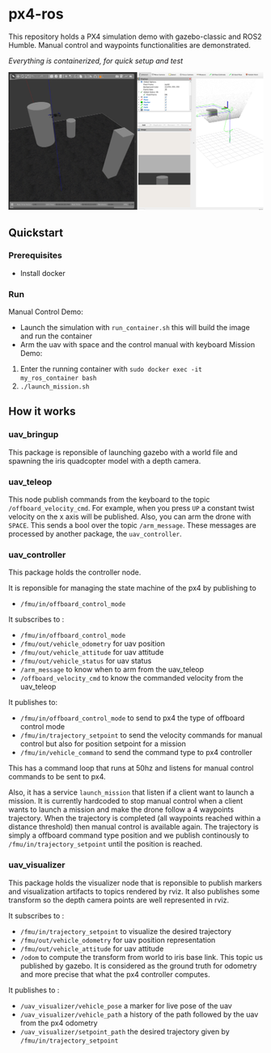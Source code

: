 # px4-ros

This repository holds a PX4 simulation demo with gazebo-classic and ROS2 Humble. Manual control and waypoints functionalities are demonstrated.

*Everything is containerized, for quick setup and test*

![Screenshot](./media/demo.png)

## Quickstart

### Prerequisites
- Install docker

### Run
Manual Control Demo:
- Launch the simulation with `run_container.sh` this will build the image and run the container
- Arm the uav with space and the control manual with keyboard
Mission Demo:
1. Enter the running container with `sudo docker exec -it my_ros_container bash`
2. `./launch_mission.sh`

## How it works

### uav_bringup

This package is reponsible of launching gazebo with a world file and spawning the iris quadcopter model with a depth camera.

### uav_teleop

This node publish commands from the keyboard to the topic `/offboard_velocity_cmd`. For example, when you press `UP` a constant twist velocity on the x axis will be published. Also, you can arm the drone with `SPACE`. This sends a bool over the topic `/arm_message`. These messages are processed by another package, the `uav_controller`.

### uav_controller

This package holds the controller node.

It is reponsible for managing the state machine of the px4 by publishing to
- `/fmu/in/offboard_control_mode`

It subscribes to :
- `/fmu/in/offboard_control_mode`
- `/fmu/out/vehicle_odometry` for uav position
- `/fmu/out/vehicle_attitude` for uav attitude
- `/fmu/out/vehicle_status` for uav status
- `/arm_message` to know when to arm from the uav_teleop
- `/offboard_velocity_cmd` to know the commanded velocity from the uav_teleop

It publishes to:
- `/fmu/in/offboard_control_mode` to send to px4 the type of offboard control mode
- `/fmu/in/trajectory_setpoint` to send the velocity commands for manual control but also for position setpoint for a mission
- `/fmu/in/vehicle_command` to send the command type to px4 controller

This has a command loop that runs at 50hz and listens for manual control commands to be sent to px4.

Also, it has a service `launch_mission` that listen if a client want to launch a mission. It is currently hardcoded to stop manual control when a client wants to launch a mission and make the drone follow a 4 waypoints trajectory. When the trajectory is completed (all waypoints reached within a distance threshold) then manual control is available again. The trajectory is simply a offboard command type position and we publish continously to `/fmu/in/trajectory_setpoint` until the position is reached. 

### uav_visualizer

This package holds the visualizer node that is reponsible to publish markers and visualization artifacts to topics rendered by rviz. It also publishes some transform so the depth camera points are well represented in rviz.

It subscribes to :
- `/fmu/in/trajectory_setpoint` to visualize the desired trajectory
- `/fmu/out/vehicle_odometry` for uav position representation
- `/fmu/out/vehicle_attitude` for uav attitude
- `/odom` to compute the transform from world to iris base link. This topic us published by gazebo. It is considered as the ground truth for odometry and more precise that what the px4 controller computes.

It publishes to : 
- `/uav_visualizer/vehicle_pose` a marker for live pose of the uav
- `/uav_visualizer/vehicle_path` a history of the path followed by the uav from the px4 odometry
- `/uav_visualizer/setpoint_path` the desired trajectory given by `/fmu/in/trajectory_setpoint`
